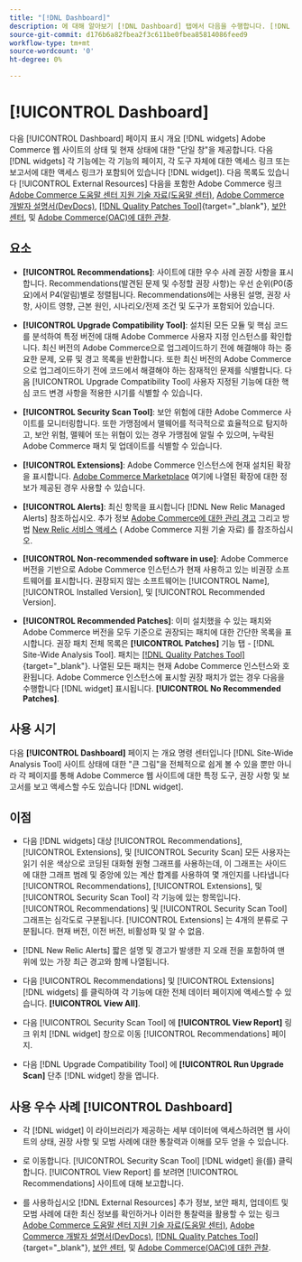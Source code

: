 ```yaml
---
title: "[!DNL Dashboard]"
description: 에 대해 알아보기 [!DNL Dashboard] 탭에서 다음을 수행합니다. [!DNL Site-Wide Analysis Tool], 요소, 사용할 시기, 이점 및 우수 사례
source-git-commit: d176b6a82fbea2f3c611be0fbea85814086feed9
workflow-type: tm+mt
source-wordcount: '0'
ht-degree: 0%

---
```


# [!UICONTROL Dashboard]

다음 [!UICONTROL Dashboard] 페이지 표시 개요 [!DNL widgets] Adobe Commerce 웹 사이트의 상태 및 현재 상태에 대한 &quot;단일 창&quot;을 제공합니다. 다음 [!DNL widgets] 각 기능에는 각 기능의 페이지, 각 도구 자체에 대한 액세스 링크 또는 보고서에 대한 액세스 링크가 포함되어 있습니다 [!DNL widget]).
다음 목록도 있습니다 [!UICONTROL External Resources] 다음을 포함한 Adobe Commerce 링크 [Adobe Commerce 도움말 센터 지원 기술 자료(도움말 센터)](https://support.magento.com/), [Adobe Commerce 개발자 설명서(DevDocs)](https://devdocs.magento.com/), [[!DNL Quality Patches Tool]](https://experienceleague.adobe.com/tools/commerce-quality-patches/index.html){target=&quot;_blank&quot;}, [보안 센터](https://magento.com/security), 및 [Adobe Commerce(OAC)에 대한 관찰](https://support.magento.com/hc/en-us/articles/4402379845901-Use-Observation-for-Adobe-Commerce).

## 요소

* **[!UICONTROL Recommendations]**: 사이트에 대한 우수 사례 권장 사항을 표시합니다. Recommendations(발견된 문제 및 수정할 권장 사항)는 우선 순위(P0(중요)에서 P4(알림)별로 정렬됩니다.
Recommendations에는 사용된 설명, 권장 사항, 사이트 영향, 근본 원인, 시나리오/전제 조건 및 도구가 포함되어 있습니다.

* **[!UICONTROL Upgrade Compatibility Tool]**: 설치된 모든 모듈 및 핵심 코드를 분석하여 특정 버전에 대해 Adobe Commerce 사용자 지정 인스턴스를 확인합니다. 최신 버전의 Adobe Commerce으로 업그레이드하기 전에 해결해야 하는 중요한 문제, 오류 및 경고 목록을 반환합니다. 또한 최신 버전의 Adobe Commerce으로 업그레이드하기 전에 코드에서 해결해야 하는 잠재적인 문제를 식별합니다.
다음 [!UICONTROL Upgrade Compatibility Tool] 사용자 지정된 기능에 대한 핵심 코드 변경 사항을 적용한 시기를 식별할 수 있습니다.

* **[!UICONTROL Security Scan Tool]**: 보안 위험에 대한 Adobe Commerce 사이트를 모니터링합니다. 또한 가맹점에서 맬웨어를 적극적으로 효율적으로 탐지하고, 보안 위험, 맬웨어 또는 위협이 있는 경우 가맹점에 알릴 수 있으며, 누락된 Adobe Commerce 패치 및 업데이트를 식별할 수 있습니다.

* **[!UICONTROL Extensions]**: Adobe Commerce 인스턴스에 현재 설치된 확장을 표시합니다. [Adobe Commerce Marketplace](https://marketplace.magento.com/extensions.html) 여기에 나열된 확장에 대한 정보가 제공된 경우 사용할 수 있습니다.

* **[!UICONTROL Alerts]**: 최신 항목을 표시합니다 [!DNL New Relic Managed Alerts] 참조하십시오. 추가 정보 [Adobe Commerce에 대한 관리 경고](https://support.magento.com/hc/en-us/articles/360045806832) 그리고 방법 [New Relic 서비스 액세스](https://support.magento.com/hc/en-us/articles/360039127712) ( Adobe Commerce 지원 기술 자료) 를 참조하십시오.

* **[!UICONTROL Non-recommended software in use]**: Adobe Commerce 버전을 기반으로 Adobe Commerce 인스턴스가 현재 사용하고 있는 비권장 소프트웨어를 표시합니다. 권장되지 않는 소프트웨어는 [!UICONTROL Name], [!UICONTROL Installed Version], 및 [!UICONTROL Recommended Version].

* **[!UICONTROL Recommended Patches]**: 이미 설치했을 수 있는 패치와 Adobe Commerce 버전을 모두 기준으로 권장되는 패치에 대한 간단한 목록을 표시합니다. 권장 패치 전체 목록은 **[!UICONTROL Patches]** 기능 탭 - [!DNL Site-Wide Analysis Tool]. 패치는 [[!DNL Quality Patches Tool]](https://experienceleague.adobe.com/tools/commerce-quality-patches/index.html){target=&quot;_blank&quot;}. 나열된 모든 패치는 현재 Adobe Commerce 인스턴스와 호환됩니다.
Adobe Commerce 인스턴스에 표시할 권장 패치가 없는 경우 다음을 수행합니다 [!DNL widget] 표시됩니다. **[!UICONTROL No Recommended Patches]**.

## 사용 시기

다음 **[!UICONTROL Dashboard]** 페이지 는 개요 명령 센터입니다 [!DNL Site-Wide Analysis Tool] 사이트 상태에 대한 &quot;큰 그림&quot;을 전체적으로 쉽게 볼 수 있을 뿐만 아니라 각 페이지를 통해 Adobe Commerce 웹 사이트에 대한 특정 도구, 권장 사항 및 보고서를 보고 액세스할 수도 있습니다 [!DNL widget].

## 이점

* 다음 [!DNL widgets] 대상 [!UICONTROL Recommendations], [!UICONTROL Extensions], 및 [!UICONTROL Security Scan] 모든 사용자는 읽기 쉬운 색상으로 코딩된 대화형 원형 그래프를 사용하는데, 이 그래프는 사이드에 대한 그래프 범례 및 중앙에 있는 계산 합계를 사용하여 몇 개인지를 나타냅니다 [!UICONTROL Recommendations], [!UICONTROL Extensions], 및 [!UICONTROL Security Scan Tool] 각 기능에 있는 항목입니다. [!UICONTROL Recommendations] 및 [!UICONTROL Security Scan Tool] 그래프는 심각도로 구분됩니다. [!UICONTROL Extensions] 는 4개의 분류로 구분됩니다. 현재 버전, 이전 버전, 비활성화 및 알 수 없음.

* [!DNL New Relic Alerts] 짧은 설명 및 경고가 발생한 지 오래 전을 포함하여 맨 위에 있는 가장 최근 경고와 함께 나열됩니다.

* 다음 [!UICONTROL Recommendations] 및 [!UICONTROL Extensions] [!DNL widgets] 를 클릭하여 각 기능에 대한 전체 데이터 페이지에 액세스할 수 있습니다. **[!UICONTROL View All]**.

* 다음 [!UICONTROL Security Scan Tool] 에 **[!UICONTROL View Report]** 링크 위치 [!DNL widget] 창으로 이동 [!UICONTROL Recommendations] 페이지.

* 다음 [!DNL Upgrade Compatibility Tool] 에 **[!UICONTROL Run Upgrade Scan]** 단추 [!DNL widget] 창을 엽니다.

## 사용 우수 사례 [!UICONTROL Dashboard]

* 각 [!DNL widget] 이 라이브러리가 제공하는 세부 데이터에 액세스하려면 웹 사이트의 상태, 권장 사항 및 모범 사례에 대한 통찰력과 이해를 모두 얻을 수 있습니다.

* 로 이동합니다. [!UICONTROL Security Scan Tool] [!DNL widget] 을(를) 클릭합니다. [!UICONTROL View Report] 를 보려면 [!UICONTROL Recommendations] 사이트에 대해 보고합니다.

* 를 사용하십시오 [!DNL External Resources] 추가 정보, 보안 패치, 업데이트 및 모범 사례에 대한 최신 정보를 확인하거나 이러한 통찰력을 활용할 수 있는 링크 [Adobe Commerce 도움말 센터 지원 기술 자료(도움말 센터)](https://support.magento.com/), [Adobe Commerce 개발자 설명서(DevDocs)](https://devdocs.magento.com/), [[!DNL Quality Patches Tool]](https://experienceleague.adobe.com/tools/commerce-quality-patches/index.html){target=&quot;_blank&quot;}, [보안 센터](https://helpx.adobe.com/security.html), 및 [Adobe Commerce(OAC)에 대한 관찰](https://support.magento.com/hc/en-us/articles/4402379845901-Use-Observation-for-Adobe-Commerce).
